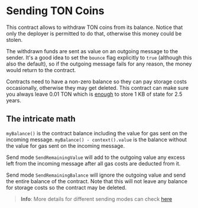 # Sending TON Coins

This contract allows to withdraw TON coins from its balance. Notice that only the deployer is permitted to do that, otherwise this money could be stolen.

The withdrawn funds are sent as value on an outgoing message to the sender. It's a good idea to set the `bounce` flag explicitly to `true` (although this also the default), so if the outgoing message fails for any reason, the money would return to the contract.

Contracts need to have a non-zero balance so they can pay storage costs occasionally, otherwise they may get deleted. This contract can make sure you always leave 0.01 TON which is [enough](https://ton.org/docs/develop/smart-contracts/fees#storage-fee) to store 1 KB of state for 2.5 years.

## The intricate math

`myBalance()` is the contract balance including the value for gas sent on the incoming message. `myBalance() - context().value` is the balance without the value for gas sent on the incoming message.

Send mode `SendRemainingValue` will add to the outgoing value any excess left from the incoming message after all gas costs are deducted from it.

Send mode `SendRemainingBalance` will ignore the outgoing value and send the entire balance of the contract. Note that this will not leave any balance for storage costs so the contract may be deleted.

> **Info**: More details for different sending modes can check [here](https://docs.tact-lang.org/book/message-mode#combining-modes-with-flags)
